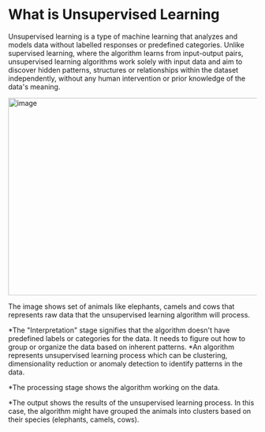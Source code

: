 # What is Unsupervised Learning

Unsupervised learning is a type of machine learning that analyzes and models data without labelled responses or predefined categories. Unlike supervised learning, where the algorithm learns from input-output pairs, unsupervised learning algorithms work solely with input data and aim to discover hidden patterns, structures or relationships within the dataset independently, without any human intervention or prior knowledge of the data's meaning.

<img width="800" height="400" alt="image" src="https://github.com/user-attachments/assets/c4a7d2b5-e34c-46e8-8652-ded5e0313586" />






The image shows set of animals like elephants, camels and cows that represents raw data that the unsupervised learning algorithm will process.

*The "Interpretation" stage signifies that the algorithm doesn't have predefined labels or categories for the data. It needs to figure out how to group or organize the data based on inherent patterns.
*An algorithm represents unsupervised learning process which can be clustering, dimensionality reduction or anomaly detection to identify patterns in the data.

*The processing stage shows the algorithm working on the data.

*The output shows the results of the unsupervised learning process. In this case, the algorithm might have grouped the animals into clusters based on their species (elephants, camels, cows).

